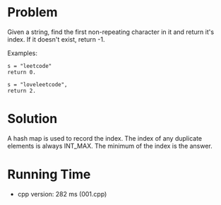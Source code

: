 # Problem

Given a string, find the first non-repeating character in it and return it's index. If it doesn't exist, return -1.

Examples:

```
s = "leetcode"
return 0.

s = "loveleetcode",
return 2.
```

# Solution

A hash map is used to record the index. The index of any duplicate elements is always INT_MAX. The minimum of the index is the answer. 

# Running Time

- cpp version: 282 ms (001.cpp)